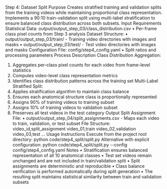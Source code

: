 Step 4: Dataset Split
Purpose
Creates stratified training and validation splits from the training videos while maintaining proportional class representation. Implements a 90:10 train-validation split using multi-label stratification to ensure balanced class distribution across both subsets.
Input Requirements
Statistical Data: output/output_step_03/class_distribution.csv
•	Per-frame class pixel counts from Step 3 analysis
Dataset Structure:
•	output/output_step_03/train/ - Training video directories with images and masks
•	output/output_step_03/test/ - Test video directories with images and masks
Configuration File: config/step4_config.yaml
•	Split ratios and processing parameters
Process Description
Class Distribution Aggregation:
1.	Aggregates per-class pixel counts for each video from frame-level statistics
2.	Computes video-level class representation metrics
3.	Identifies class distribution patterns across the training set
Multi-Label Stratified Split:
1.	Applies stratification algorithm to maintain class balance
2.	Ensures each anatomical structure class is proportionally represented
3.	Assigns 90% of training videos to training subset
4.	Assigns 10% of training videos to validation subset
5.	Preserves all test videos in the test category
Output
Split Assignment File:
•	output/output_step_04/split_assignments.csv - Maps each video to train, validation, or test subset
File Structure:
video_id,split_assignment
video_01,train
video_02,validation
video_03,test
...
Usage Instructions
Execute from the project root directory:
python code/step4_split/split.py
Alternative with explicit configuration:
python code/step4_split/split.py --config config/step4_config.yaml
Notes
•	Stratification ensures balanced representation of all 10 anatomical classes
•	Test set videos remain unchanged and are not included in train/validation split
•	Split assignments are deterministic and reproducible
•	Class balance verification is performed automatically during split generation
•	The resulting split maintains statistical similarity between train and validation subsets

